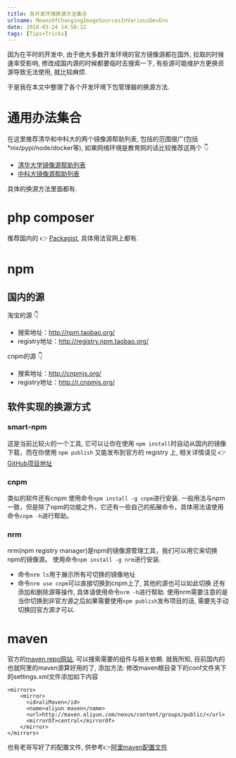 ```yaml
---
title: 各开发环境换源方法集合
urlname: MeansOfChangingImageSourcesInVariousDevEnv
date: 2018-03-24 14:58:12
tags: [Tips+Tricks]
---
```


因为在平时的开发中, 由于绝大多数开发环境的官方镜像源都在国外, 拉取的时候速率受影响, 修改成国内源的时候都要临时去搜索一下, 有些源可能维护方更换资源导致无法使用, 就比较麻烦.

于是我在本文中整理了各个开发环境下包管理器的换源方法.

<!--more-->

# 通用办法集合
在这里推荐清华和中科大的两个镜像源帮助列表, 包括的范围很广(包括*nix/pypi/node/docker等), 如果网络环境是教育网的话比较推荐这两个 👇

* [清华大学镜像源帮助列表](https://mirror.tuna.tsinghua.edu.cn/help/)
* [中科大镜像源帮助列表](https://mirrors.ustc.edu.cn/help/)

具体的换源方法里面都有.

# php composer
推荐国内的 👉 [Packagist](https://pkg.phpcomposer.com/), 具体用法官网上都有.

# npm
## 国内的源
淘宝的源 👇
* 搜索地址：http://npm.taobao.org/
* registry地址：http://registry.npm.taobao.org/

cnpm的源 👇
* 搜索地址：http://cnpmjs.org/
* registry地址：http://r.cnpmjs.org/

## 软件实现的换源方式 
### smart-npm
这是当前比较火的一个工具, 它可以让你在使用 `npm install`时自动从国内的镜像下载，而在你使用 `npm publish` 又能发布到官方的 registry 上, 相关详情请见 👉 [GitHub项目地址](https://github.com/qiu8310/smart-npm)

### cnpm
类似的软件还有cnpm
使用命令`npm install -g cnpm`进行安装. 一般用法与npm一致，但是除了npm的功能之外，它还有一些自己的拓展命令，具体用法请使用命令`cnpm -h`进行帮助。

### nrm
nrm(npm registry manager)是npm的镜像源管理工具，我们可以用它来切换npm的镜像源。 
使用命令`npm install -g nrm`进行安装.
* 命令`nrm ls`用于展示所有可切换的镜像地址
* 命令`nrm use cnpm`可以直接切换到cnpm上了, 其他的源也可以如此切换
还有添加和删除源等操作, 具体请使用命令`nrm -h`进行帮助.
使用nrm需要注意的是当你切换到非官方源之后如果需要使用`npm publish`发布项目的话, 需要先手动切换回官方源才可以.

# maven
官方的[maven repo网站](http://mvnrepository.com), 可以搜索需要的组件与相关依赖.
就我所知, 目前国内的也就阿里的maven源算好用的了, 添加方法: 修改maven根目录下的conf文件夹下的settings.xml文件添加如下内容

```
<mirrors>
    <mirror>
      <id>aliMaven</id>
      <name>aliyun maven</name>
      <url>http://maven.aliyun.com/nexus/content/groups/public/</url>
      <mirrorOf>central</mirrorOf>        
    </mirror>
</mirrors>
```
也有老哥写好了的配置文件, 供参考👉[阿里maven配置文件](https://raw.githubusercontent.com/ae6623/Zebra/master/maven-repo-settings-ali.xml)